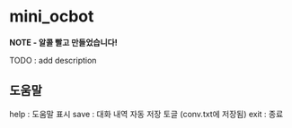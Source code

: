 # mini_ocbot

**NOTE - 알콜 빨고 만들었습니다!**

TODO : add description

## 도움말
help : 도움말 표시
save : 대화 내역 자동 저장 토글 (conv.txt에 저장됨)
exit : 종료

